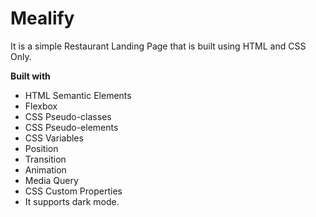 # Mealify 
It is a simple Restaurant Landing Page that is built using HTML and CSS Only.

**Built with**

- HTML Semantic Elements
- Flexbox
- CSS Pseudo-classes
- CSS Pseudo-elements
- CSS Variables
- Position
- Transition
- Animation
- Media Query
- CSS Custom Properties
- It supports dark mode.
